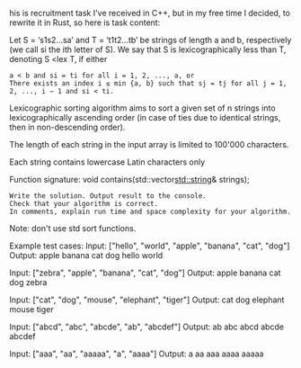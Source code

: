 his is recruitment task I've received in C++, but in my free time I decided, to rewrite it in Rust, so here is task content:

Let S = ‘s1s2...sa’ and T = ‘t1t2...tb’ be strings of length a and b, respectively (we call si the ith letter of S). We say that S is lexicographically less than T, denoting S <lex T, if either

    a < b and si = ti for all i = 1, 2, ..., a, or
    There exists an index i ≤ min {a, b} such that sj = tj for all j = 1, 2, ..., i − 1 and si < ti.

Lexicographic sorting algorithm aims to sort a given set of n strings into lexicographically ascending order (in case of ties due to identical strings, then in non-descending order).

The length of each string in the input array is limited to 100'000 characters.

Each string contains lowercase Latin characters only

Function signature:
void contains(std::vector<std::string>& strings);

    Write the solution. Output result to the console.
    Check that your algorithm is correct.
    In comments, explain run time and space complexity for your algorithm.

Note: don't use std sort functions.

Example test cases:
Input: ["hello", "world", "apple", "banana", "cat", "dog"]
Output: apple banana cat dog hello world

Input: ["zebra", "apple", "banana", "cat", "dog"]
Output: apple banana cat dog zebra

Input: ["cat", "dog", "mouse", "elephant", "tiger"]
Output: cat dog elephant mouse tiger

Input: ["abcd", "abc", "abcde", "ab", "abcdef"]
Output: ab abc abcd abcde abcdef

Input: ["aaa", "aa", "aaaaa", "a", "aaaa"]
Output: a aa aaa aaaa aaaaa
